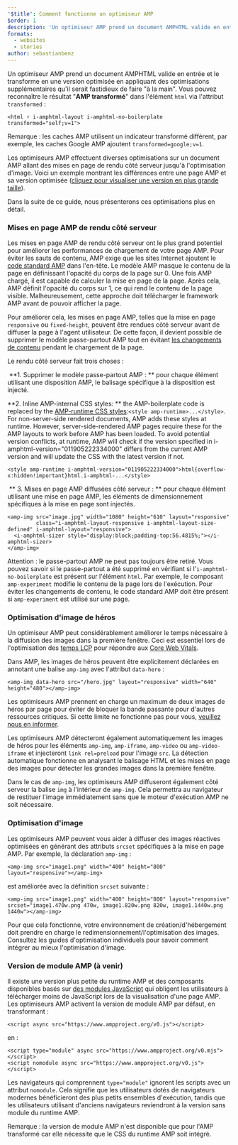 ```yaml
---
'$title': Comment fonctionne un optimiseur AMP
$order: 1
description: 'Un optimiseur AMP prend un document AMPHTML valide en entrée et le transforme en une version optimisée en appliquant des optimisations supplémentaires qu''il serait fastidieux de faire "à la main". Ce guide explique en détail le fonctionnement de l''optimiseur AMP.'
formats:
  - websites
  - stories
author: sebastianbenz
---
```


Un optimiseur AMP prend un document AMPHTML valide en entrée et le transforme en une version optimisée en appliquant des optimisations supplémentaires qu'il serait fastidieux de faire "à la main". Vous pouvez reconnaître le résultat "**AMP transformé**" dans l'élément `html` via l'attribut `transformed` :

```
<html ⚡ i-amphtml-layout i-amphtml-no-boilerplate transformed="self;v=1">
```

Remarque : les caches AMP utilisent un indicateur transformé différent, par exemple, les caches Google AMP ajoutent `transformed=google;v=1`.

Les optimiseurs AMP effectuent diverses optimisations sur un document AMP allant des mises en page de rendu côté serveur jusqu'à l'optimisation d'image. Voici un exemple montrant les différences entre une page AMP et sa version optimisée ([cliquez pour visualiser une version en plus grande taille](/static/img/docs/guides/optimized-amp-diff.png)).

<a href="/static/img/docs/guides/optimized-amp-diff.png"><amp-img lightbox layout="responsive" width="2560" height="773" src="/static/img/docs/guides/optimized-amp-diff.png"></amp-img></a>

Dans la suite de ce guide, nous présenterons ces optimisations plus en détail.

### Mises en page AMP de rendu côté serveur

Les mises en page AMP de rendu côté serveur ont le plus grand potentiel pour améliorer les performances de chargement de votre page AMP. Pour éviter les sauts de contenu, AMP exige que les sites Internet ajoutent le [code standard AMP](https://amp.dev/documentation/guides-and-tutorials/learn/spec/amp-boilerplate/?format=websites) dans l'en-tête. Le modèle AMP masque le contenu de la page en définissant l'opacité du corps de la page sur 0. Une fois AMP chargé, il est capable de calculer la mise en page de la page. Après cela, AMP définit l'opacité du corps sur 1, ce qui rend le contenu de la page visible. Malheureusement, cette approche doit télécharger le framework AMP avant de pouvoir afficher la page.

Pour améliorer cela, les mises en page AMP, telles que la mise en page `responsive` ou `fixed-height`, peuvent être rendues côté serveur avant de diffuser la page à l'agent utilisateur. De cette façon, il devient possible de supprimer le modèle passe-partout AMP tout en évitant [les changements de contenu](https://web.dev/cls/) pendant le chargement de la page.

Le rendu côté serveur fait trois choses :

⁣ **1. Supprimer le modèle passe-partout AMP : ** pour chaque élément utilisant une disposition AMP, le balisage spécifique à la disposition est injecté.

⁣**2. Inline AMP-internal CSS styles: ** the AMP-boilerplate code is replaced by the <a href="https://ampjs.org/v0.css">AMP-runtime CSS styles</a>:`<style amp-runtime>...</style>`. For non-server-side rendered documents, AMP adds these styles at runtime. However, server-side-rendered AMP pages require these for the AMP layouts to work before AMP has been loaded. To avoid potential version conflicts, at runtime, AMP will check if the version specified in i-amphtml-version="011905222334000" differs from the current AMP version and will update the CSS with the latest version if not.

```
<style amp-runtime i-amphtml-version="011905222334000">html{overflow-x:hidden!important}html.i-amphtml-...</style>
```

⁣ ** 3. Mises en page AMP diffusées côté serveur : ** pour chaque élément utilisant une mise en page AMP, les éléments de dimensionnement spécifiques à la mise en page sont injectés.

```
<amp-img src="image.jpg" width="1080" height="610" layout="responsive"
         class="i-amphtml-layout-responsive i-amphtml-layout-size-defined" i-amphtml-layout="responsive">
  <i-amphtml-sizer style="display:block;padding-top:56.4815%;"></i-amphtml-sizer>
</amp-img>
```

Attention : le passe-partout AMP ne peut pas toujours être retiré. Vous pouvez savoir si le passe-partout a été supprimé en vérifiant si l'`i-amphtml-no-boilerplate` est présent sur l'élément `html`. Par exemple, le composant `amp-experiment` modifie le contenu de la page lors de l'exécution. Pour éviter les changements de contenu, le code standard AMP doit être présent si `amp-experiment` est utilisé sur une page.

### Optimisation d'image de héros

Un optimiseur AMP peut considérablement améliorer le temps nécessaire à la diffusion des images dans la première fenêtre. Ceci est essentiel lors de l'optimisation des [temps LCP](https://web.dev/lcp/) pour répondre aux [Core Web Vitals](https://web.dev/vitals).

Dans AMP, les images de héros peuvent être explicitement déclarées en annotant une balise `amp-img` avec l'attribut `data-hero` :

```
<amp-img data-hero src="/hero.jpg" layout="responsive" width="640" height="480"></amp-img>
```

Les optimiseurs AMP prennent en charge un maximum de deux images de héros par page pour éviter de bloquer la bande passante pour d'autres ressources critiques. Si cette limite ne fonctionne pas pour vous, [veuillez nous en informer](https://github.com/ampproject/amp-toolbox/issues).

Les optimiseurs AMP détecteront également automatiquement les images de héros pour les éléments `amp-img`, `amp-iframe`, `amp-video` ou `amp-video-iframe` et injecteront `link rel=preload` pour l'image `src`. La détection automatique fonctionne en analysant le balisage HTML et les mises en page des images pour détecter les grandes images dans la première fenêtre.

Dans le cas de `amp-img`, les optimiseurs AMP diffuseront également côté serveur la balise `img` à l'intérieur de `amp-img`. Cela permettra au navigateur de restituer l'image immédiatement sans que le moteur d'exécution AMP ne soit nécessaire.

### Optimisation d'image

Les optimiseurs AMP peuvent vous aider à diffuser des images réactives optimisées en générant des attributs `srcset` spécifiques à la mise en page AMP. Par exemple, la déclaration `amp-img` :

```
<amp-img src="image1.png" width="400" height="800" layout="responsive"></amp-img>
```

est améliorée avec la définition `srcset` suivante :

```
<amp-img src="image1.png" width="400" height="800" layout="responsive" srcset="image1.470w.png 470w, image1.820w.png 820w, image1.1440w.png 1440w"></amp-img>
```

Pour que cela fonctionne, votre environnement de création/d'hébergement doit prendre en charge le redimensionnement/l'optimisation des images. Consultez les guides d'optimisation individuels pour savoir comment intégrer au mieux l'optimisation d'image.

### Version de module AMP (à venir)

Il existe une version plus petite du runtime AMP et des composants disponibles basés sur [des modules JavaScript](https://v8.dev/features/modules#browser) qui obligent les utilisateurs à télécharger moins de JavaScript lors de la visualisation d'une page AMP. Les optimiseurs AMP activent la version de module AMP par défaut, en transformant :

```
<script async src="https://www.ampproject.org/v0.js"></script>
```

en :

```
<script type="module" async src="https://www.ampproject.org/v0.mjs"></script>
<script nomodule async src="https://www.ampproject.org/v0.js"></script>
```

Les navigateurs qui comprennent `type="module"` ignorent les scripts avec un attribut `nomodule`. Cela signifie que les utilisateurs dotés de navigateurs modernes bénéficieront des plus petits ensembles d'exécution, tandis que les utilisateurs utilisant d'anciens navigateurs reviendront à la version sans module du runtime AMP.

Remarque : la version de module AMP n'est disponible que pour l'AMP transformé car elle nécessite que le CSS du runtime AMP soit intégré.
